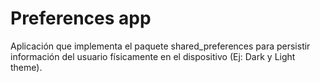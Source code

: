 # Preferences app

Aplicación que implementa el paquete shared_preferences para persistir información del usuario físicamente en el dispositivo (Ej: Dark y Light theme).
